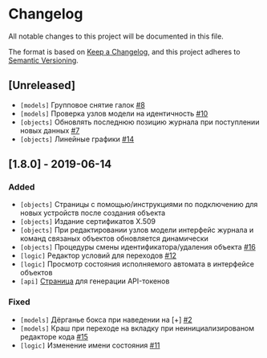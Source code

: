 # Changelog
All notable changes to this project will be documented in this file.

The format is based on [Keep a Changelog](https://keepachangelog.com/en/1.0.0/),
and this project adheres to [Semantic Versioning](https://semver.org/spec/v2.0.0.html).

## [Unreleased]
* `[models]` Групповое снятие галок [#8](https://github.com/Rightech/test-alpha/issues/8)
* `[models]` Проверка узлов модели на идентичность [#10](https://github.com/Rightech/test-alpha/issues/10)
* `[objects]` Обновлять последнюю позицию журнала при поступлении новых данных [#7](https://github.com/Rightech/test-alpha/issues/7)
* `[objects]` Линейные графики [#14](https://github.com/Rightech/test-alpha/issues/14)

## [1.8.0] - 2019-06-14

### Added
* `[objects]` Страницы с помощью/инструкциями по подключению для новых устройств после создания объекта
* `[objects]` Издание сертификатов X.509 
* `[objects]` При редактировании узлов модели интерфейс журнала и команд связаных объектов обновляется динамически
* `[objects]` Процедуры смены идентификатора/удаления объекта [#16](https://github.com/Rightech/test-alpha/issues/16)
* `[logic]` Редактор условий для переходов [#12](https://github.com/Rightech/test-alpha/issues/12)
* `[logic]` Просмотр состояния исполняемого автомата в интерфейсе объектов 
* `[api]` [Страница](https://sandbox.rightech.io/api-tokens#?scopes=objects) для генерации API-токенов

### Fixed
* `[models]` Дёрганье бокса при наведении на [+] [#2](https://github.com/Rightech/test-alpha/issues/2)
* `[models]` Краш при переходе на вкладку при неинициализированом редакторе кода [#15](https://github.com/Rightech/test-alpha/issues/15)
* `[logic]` Изменение имени состояния [#11](https://github.com/Rightech/test-alpha/issues/11)
  
  
